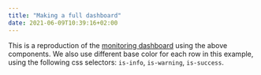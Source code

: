 ```yaml
---
title: "Making a full dashboard"
date: 2021-06-09T10:39:16+02:00
---
```


This is a reproduction of the [monitoring dashboard](/page-templates/monitoring-dashboard) using the above components. We also use different base color for each row in this example, using the following css selectors: `is-info`, `is-warning`, `is-success`.
